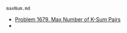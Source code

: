 `maxNum.md`
- [Problem 1679. Max Number of K-Sum Pairs](https://github.com/Gunjan-pandey85340/LeetCode_Solution/blob/main/maxNum.md#1679-max-number-of-k-sum-pairs)
- 
